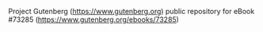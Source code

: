 Project Gutenberg (https://www.gutenberg.org) public repository for eBook #73285 (https://www.gutenberg.org/ebooks/73285)
